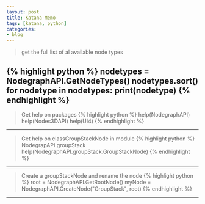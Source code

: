 ```yaml
---
layout: post
title: Katana Memo 
tags: [katana, python]
categories:
- blog
---
```


> get the full list of al available node types

{% highlight python %}
nodetypes = NodegraphAPI.GetNodeTypes()
nodetypes.sort()
for nodetype in nodetypes:
    print(nodetype)
{% endhighlight %}
---

> Get help on packages
{% highlight python %}
 help(NodegraphAPI)
 help(Nodes3DAPI)
 help(UI4)
{% endhighlight %}
---

> Get help on classGroupStackNode in module
{% highlight python %}
 NodegrapAPI.groupStack
 help(NodegraphAPI.groupStack.GroupStackNode)
{% endhighlight %}
---

> Create a groupStackNode and rename the node
{% highlight python %}
root = NodegraphAPI.GetRootNode()
myNode = NodegraphAPI.CreateNode("GroupStack", root)
{% endhighlight %}
---




